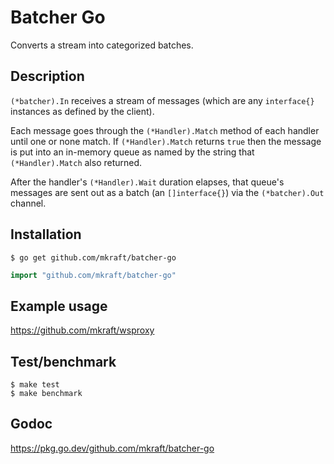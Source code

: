 # Batcher Go

Converts a stream into categorized batches.

## Description

`(*batcher).In` receives a stream of messages (which are any `interface{}` instances as defined by the client). 

Each message goes through the `(*Handler).Match` method of each handler until one or none match. If `(*Handler).Match` returns `true` then the message is put into an in-memory queue as named by the string that `(*Handler).Match` also returned. 

After the handler's `(*Handler).Wait` duration elapses, that queue's messages are sent out as a batch (an `[]interface{}`) via the `(*batcher).Out` channel.

## Installation

```shell
$ go get github.com/mkraft/batcher-go
```

```go
import "github.com/mkraft/batcher-go"
```

## Example usage

https://github.com/mkraft/wsproxy

## Test/benchmark

```shell
$ make test
$ make benchmark
```

## Godoc

https://pkg.go.dev/github.com/mkraft/batcher-go
